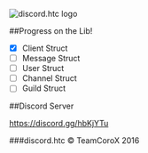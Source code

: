 ![discord.htc logo](https://github.com/TeamCoroX/discord.htc/blob/master/dhtclogo.png?raw=true)


##Progress on the Lib!

- [x] Client Struct
- [ ] Message Struct
- [ ] User Struct
- [ ] Channel Struct
- [ ] Guild Struct

##Discord Server

https://discord.gg/hbKjYTu

###discord.htc &copy; TeamCoroX 2016
